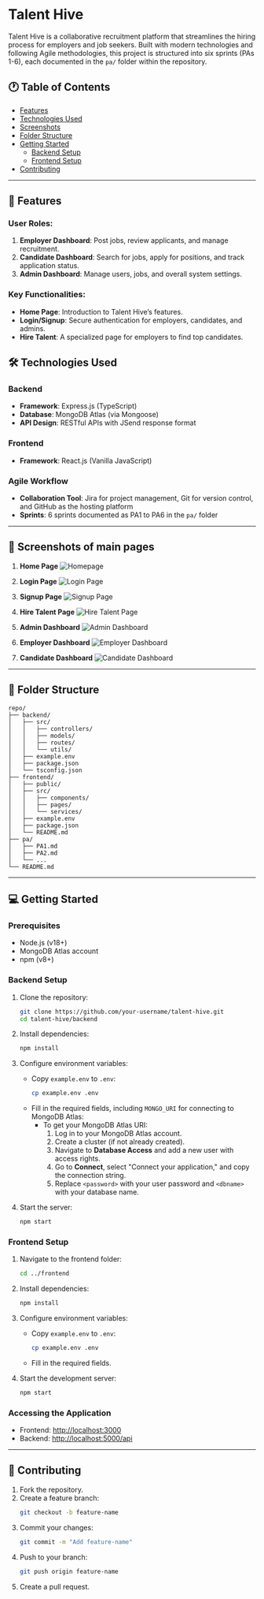 # Talent Hive

Talent Hive is a collaborative recruitment platform that streamlines the hiring process for employers and job seekers. Built with modern technologies and following Agile methodologies, this project is structured into six sprints (PAs 1-6), each documented in the `pa/` folder within the repository.

## 🕐 Table of Contents

- [Features](#-features)
- [Technologies Used](#️-technologies-used)
- [Screenshots](#-screenshots)
- [Folder Structure](#-folder-structure)
- [Getting Started](#-getting-started)
  - [Backend Setup](#backend-setup)
  - [Frontend Setup](#frontend-setup)
- [Contributing](#--contributing)

---

## 🚀 Features

### User Roles:
1. **Employer Dashboard**: Post jobs, review applicants, and manage recruitment.
2. **Candidate Dashboard**: Search for jobs, apply for positions, and track application status.
3. **Admin Dashboard**: Manage users, jobs, and overall system settings.

### Key Functionalities:
- **Home Page**: Introduction to Talent Hive’s features.
- **Login/Signup**: Secure authentication for employers, candidates, and admins.
- **Hire Talent**: A specialized page for employers to find top candidates.

## 🛠️ Technologies Used

### Backend
- **Framework**: Express.js (TypeScript)
- **Database**: MongoDB Atlas (via Mongoose)
- **API Design**: RESTful APIs with JSend response format

### Frontend
- **Framework**: React.js (Vanilla JavaScript)

### Agile Workflow
- **Collaboration Tool**: Jira for project management, Git for version control, and GitHub as the hosting platform
- **Sprints**: 6 sprints documented as PA1 to PA6 in the `pa/` folder

---

## 📸 Screenshots of main pages

1. **Home Page**
   ![Homepage](screenshots/homepage.png)

2. **Login Page**
   ![Login Page](screenshots/login.png)

3. **Signup Page**
   ![Signup Page](screenshots/signup.png)

4. **Hire Talent Page**
   ![Hire Talent Page](screenshots/hire-talent.png)

5. **Admin Dashboard**
   ![Admin Dashboard](screenshots/admin-dashboard.png)

6. **Employer Dashboard**
   ![Employer Dashboard](screenshots/employer-dashboard.png)

7. **Candidate Dashboard**
   ![Candidate Dashboard](screenshots/candidate-dashboard.png)

---

## 📁 Folder Structure

```
repo/
├── backend/
│   ├── src/
│   │   ├── controllers/
│   │   ├── models/
│   │   ├── routes/
│   │   └── utils/
│   ├── example.env
│   ├── package.json
│   └── tsconfig.json
├── frontend/
│   ├── public/
│   ├── src/
│   │   ├── components/
│   │   ├── pages/
│   │   └── services/
│   ├── example.env
│   ├── package.json
│   └── README.md
├── pa/
│   ├── PA1.md
│   ├── PA2.md
│   └── ...
└── README.md
```

---

## 💻 Getting Started

### Prerequisites
- Node.js (v18+)
- MongoDB Atlas account
- npm (v8+)

### Backend Setup
1. Clone the repository:
   ```bash
   git clone https://github.com/your-username/talent-hive.git
   cd talent-hive/backend
   ```

2. Install dependencies:
   ```bash
   npm install
   ```

3. Configure environment variables:
   - Copy `example.env` to `.env`:
     ```bash
     cp example.env .env
     ```
   - Fill in the required fields, including `MONGO_URI` for connecting to MongoDB Atlas:
     - To get your MongoDB Atlas URI:
       1. Log in to your MongoDB Atlas account.
       2. Create a cluster (if not already created).
       3. Navigate to **Database Access** and add a new user with access rights.
       4. Go to **Connect**, select "Connect your application," and copy the connection string.
       5. Replace `<password>` with your user password and `<dbname>` with your database name.

4. Start the server:
   ```bash
   npm start
   ```

### Frontend Setup
1. Navigate to the frontend folder:
   ```bash
   cd ../frontend
   ```

2. Install dependencies:
   ```bash
   npm install
   ```

3. Configure environment variables:
   - Copy `example.env` to `.env`:
     ```bash
     cp example.env .env
     ```
   - Fill in the required fields.

4. Start the development server:
   ```bash
   npm start
   ```

### Accessing the Application
- Frontend: [http://localhost:3000](http://localhost:3000)
- Backend: [http://localhost:5000/api](http://localhost:5000/api)

---

## 🤝  Contributing
1. Fork the repository.
2. Create a feature branch:
   ```bash
   git checkout -b feature-name
   ```
3. Commit your changes:
   ```bash
   git commit -m "Add feature-name"
   ```
4. Push to your branch:
   ```bash
   git push origin feature-name
   ```
5. Create a pull request.

